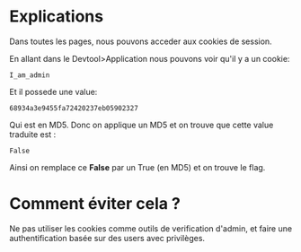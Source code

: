 # Explications
Dans toutes les pages, nous pouvons acceder aux cookies de session.

En allant dans le Devtool>Application nous pouvons voir qu'il y a un cookie:

<pre><code>I_am_admin</code></pre>

Et il possede une value:

<pre><code>68934a3e9455fa72420237eb05902327</code></pre>

Qui est en MD5. Donc on applique un MD5 et on trouve que cette value traduite est :

<pre><code>False</code></pre>
Ainsi on remplace ce **False** par un True (en MD5) et on trouve le flag. 


# Comment éviter cela ?
Ne pas utiliser les cookies comme outils de verification d'admin, et faire une authentification basée sur des users avec privilèges. 